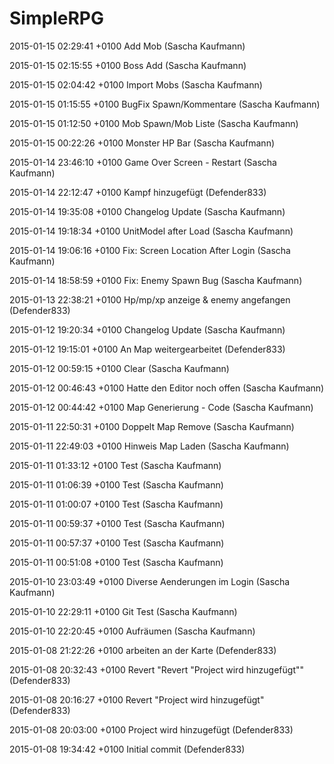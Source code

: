 SimpleRPG 
========= 
 
 
2015-01-15 02:29:41 +0100 Add Mob (Sascha Kaufmann)

2015-01-15 02:15:55 +0100 Boss Add (Sascha Kaufmann)

2015-01-15 02:04:42 +0100 Import Mobs (Sascha Kaufmann)

2015-01-15 01:15:55 +0100 BugFix Spawn/Kommentare (Sascha Kaufmann)

2015-01-15 01:12:50 +0100 Mob Spawn/Mob Liste (Sascha Kaufmann)

2015-01-15 00:22:26 +0100 Monster HP Bar (Sascha Kaufmann)

2015-01-14 23:46:10 +0100 Game Over Screen - Restart (Sascha Kaufmann)

2015-01-14 22:12:47 +0100 Kampf hinzugefügt (Defender833)

2015-01-14 19:35:08 +0100 Changelog Update (Sascha Kaufmann)

2015-01-14 19:18:34 +0100 UnitModel after Load (Sascha Kaufmann)

2015-01-14 19:06:16 +0100 Fix: Screen Location After Login (Sascha Kaufmann)

2015-01-14 18:58:59 +0100 Fix: Enemy Spawn Bug (Sascha Kaufmann)

2015-01-13 22:38:21 +0100 Hp/mp/xp anzeige & enemy angefangen (Defender833)

2015-01-12 19:20:34 +0100 Changelog Update (Sascha Kaufmann)

2015-01-12 19:15:01 +0100 An Map weitergearbeitet (Defender833)

2015-01-12 00:59:15 +0100 Clear (Sascha Kaufmann)

2015-01-12 00:46:43 +0100 Hatte den Editor noch offen (Sascha Kaufmann)

2015-01-12 00:44:42 +0100 Map Generierung - Code (Sascha Kaufmann)

2015-01-11 22:50:31 +0100 Doppelt Map Remove (Sascha Kaufmann)

2015-01-11 22:49:03 +0100 Hinweis Map Laden (Sascha Kaufmann)

2015-01-11 01:33:12 +0100 Test (Sascha Kaufmann)

2015-01-11 01:06:39 +0100 Test (Sascha Kaufmann)

2015-01-11 01:00:07 +0100 Test (Sascha Kaufmann)

2015-01-11 00:59:37 +0100 Test (Sascha Kaufmann)

2015-01-11 00:57:37 +0100 Test (Sascha Kaufmann)

2015-01-11 00:51:08 +0100 Test (Sascha Kaufmann)

2015-01-10 23:03:49 +0100 Diverse Aenderungen im Login (Sascha Kaufmann)

2015-01-10 22:29:11 +0100 Git Test (Sascha Kaufmann)

2015-01-10 22:20:45 +0100 Aufräumen (Sascha Kaufmann)

2015-01-08 21:22:26 +0100 arbeiten an der Karte (Defender833)

2015-01-08 20:32:43 +0100 Revert "Revert "Project wird hinzugefügt"" (Defender833)

2015-01-08 20:16:27 +0100 Revert "Project wird hinzugefügt" (Defender833)

2015-01-08 20:03:00 +0100 Project wird hinzugefügt (Defender833)

2015-01-08 19:34:42 +0100 Initial commit (Defender833)
